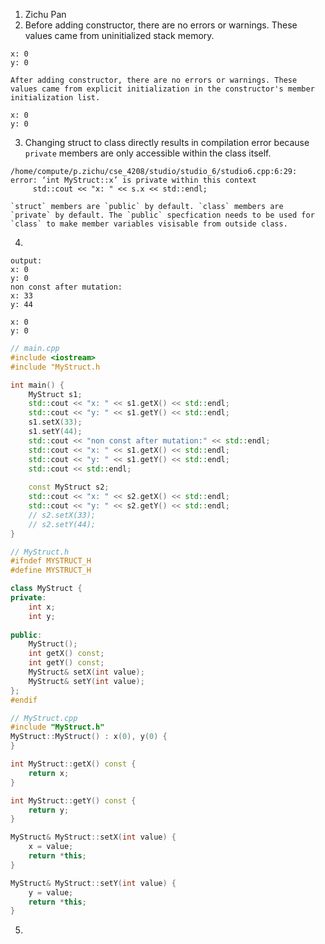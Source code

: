 1. Zichu Pan
2. Before adding constructor, there are no errors or warnings. These values came from uninitialized stack memory.
```
x: 0
y: 0
```
	After adding constructor, there are no errors or warnings. These values came from explicit initialization in the constructor's member initialization list.
```
x: 0
y: 0
```
3. Changing struct to class directly results in compilation error because `private` members are only accessible within the class itself.
```
/home/compute/p.zichu/cse_4208/studio/studio_6/studio6.cpp:6:29: error: ‘int MyStruct::x’ is private within this context
     std::cout << "x: " << s.x << std::endl;
```
	`struct` members are `public` by default. `class` members are `private` by default. The `public` specfication needs to be used for `class` to make member variables visisable from outside class.
4. 
```
output:
x: 0
y: 0
non const after mutation:
x: 33
y: 44

x: 0
y: 0
```
```cpp
// main.cpp
#include <iostream>
#include "MyStruct.h

int main() {
	MyStruct s1;
	std::cout << "x: " << s1.getX() << std::endl;
	std::cout << "y: " << s1.getY() << std::endl;
	s1.setX(33);
	s1.setY(44);
	std::cout << "non const after mutation:" << std::endl;
	std::cout << "x: " << s1.getX() << std::endl;
	std::cout << "y: " << s1.getY() << std::endl;
	std::cout << std::endl;
	
	const MyStruct s2;
	std::cout << "x: " << s2.getX() << std::endl;
	std::cout << "y: " << s2.getY() << std::endl;
	// s2.setX(33);
	// s2.setY(44);
}
```
```cpp
// MyStruct.h
#ifndef MYSTRUCT_H
#define MYSTRUCT_H

class MyStruct {
private:
	int x;
	int y;
	
public:
	MyStruct();
	int getX() const;
	int getY() const;
	MyStruct& setX(int value);
	MyStruct& setY(int value);
};
#endif
```
```cpp
// MyStruct.cpp
#include "MyStruct.h"
MyStruct::MyStruct() : x(0), y(0) {
}

int MyStruct::getX() const {
	return x;
}

int MyStruct::getY() const {
	return y;
}

MyStruct& MyStruct::setX(int value) {
	x = value;
	return *this;
}

MyStruct& MyStruct::setY(int value) {
	y = value;
	return *this;
}
```
5. 
